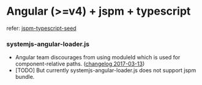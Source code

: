 # Angular (>=v4) + jspm + typescript
refer: [jspm-typescript-seed](https://github.com/thatseeyou/jspm-typescript-seed)

### systemjs-angular-loader.js
* Angular team discourages from using moduleId which is used for component-relative paths. ([changelog 2017-03-13](https://angular.io/docs/ts/latest/guide/change-log.html))
* [TODO] But currently systemjs-angular-loader.js does not support jspm bundle.